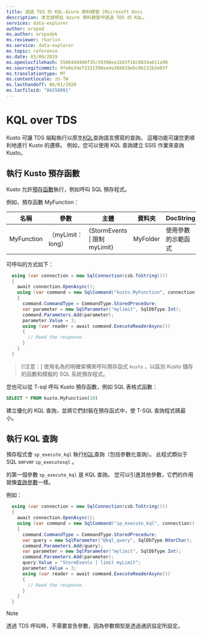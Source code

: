 ```yaml
---
title: 透過 TDS 的 KQL-Azure 資料總管 |Microsoft Docs
description: 本文說明在 Azure 資料總管中透過 TDS 的 KQL。
services: data-explorer
author: orspod
ms.author: orspodek
ms.reviewer: rkarlin
ms.service: data-explorer
ms.topic: reference
ms.date: 03/09/2019
ms.openlocfilehash: 55864dd408f35c59398ea1b93f18c0834a611a90
ms.sourcegitcommit: 9fe6e34ef3321390ee4e366819ebc9b132b3e03f
ms.translationtype: MT
ms.contentlocale: zh-TW
ms.lasthandoff: 06/01/2020
ms.locfileid: "84258091"
---
```

# <a name="kql-over-tds"></a>KQL over TDS

Kusto 可讓 TDS 端點執行以原生[KQL](../../query/index.md)查詢語言撰寫的查詢。 這種功能可讓您更順利地進行 Kusto 的遷移。 例如，您可以使用 KQL 查詢建立 SSIS 作業來查詢 Kusto。

## <a name="executing-kusto-stored-functions"></a>執行 Kusto 預存函數

Kusto 允許[預存函數](../../query/schema-entities/stored-functions.md)執行，例如呼叫 SQL 預存程式。

例如，預存函數 MyFunction：

|名稱 |參數|主體|資料夾|DocString
|---|---|---|---|---
|MyFunction |（myLimit： long）| {StormEvents &#124; 限制 myLimit}|MyFolder|使用參數的示範函式||

可呼叫的方式如下：

```csharp
  using (var connection = new SqlConnection(csb.ToString()))
  {
    await connection.OpenAsync();
    using (var command = new SqlCommand("kusto.MyFunction", connection))
    {
      command.CommandType = CommandType.StoredProcedure;
      var parameter = new SqlParameter("mylimit", SqlDbType.Int);
      command.Parameters.Add(parameter);
      parameter.Value = 3;
      using (var reader = await command.ExecuteReaderAsync())
      {
        // Read the response.
      }
    }
  }
```

> [!注意：] 使用名為的明確架構來呼叫預存函式 `kusto` ，以區別 Kusto 儲存的函數和模擬的 SQL 系統預存程式。

您也可以從 T-sql 呼叫 Kusto 預存函數，例如 SQL 表格式函數：

```sql
SELECT * FROM kusto.MyFunction(10)
```

建立優化的 KQL 查詢，並將它們封裝在預存函式中，使 T-SQL 查詢程式碼最小。

## <a name="executing-kql-query"></a>執行 KQL 查詢

預存程式會 `sp_execute_kql` 執行[KQL](../../query/index.md)查詢（包括參數化查詢）。 此程式類似于 SQL server `sp_executesql` 。

的第一個參數 `sp_execute_kql` 是 KQL 查詢。 您可以引進其他參數，它們的作用就像[查詢參數](../../query/queryparametersstatement.md)一樣。

例如：

```csharp
  using (var connection = new SqlConnection(csb.ToString()))
  {
    await connection.OpenAsync();
    using (var command = new SqlCommand("sp_execute_kql", connection))
    {
      command.CommandType = CommandType.StoredProcedure;
      var query = new SqlParameter("@kql_query", SqlDbType.NVarChar);
      command.Parameters.Add(query);
      var parameter = new SqlParameter("mylimit", SqlDbType.Int);
      command.Parameters.Add(parameter);
      query.Value = "StormEvents | limit myLimit";
      parameter.Value = 3;
      using (var reader = await command.ExecuteReaderAsync())
      {
        // Read the response.
      }
    }
  }
```

> [!NOTE]
> 透過 TDS 呼叫時，不需要宣告參數，因為參數類型是透過通訊協定所設定。
